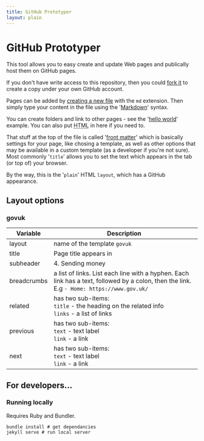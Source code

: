 ```yaml
---
title: GitHub Prototyper
layout: plain
---
```


# GitHub Prototyper

This tool allows you to easy create and update Web pages and publically host them on GitHub pages.

If you don't have write access to this repository, then you could [fork it](https://help.github.com/articles/fork-a-repo/) to create a copy under your own GitHub account.

Pages can be added by [creating a new file](https://github.com/blog/1436-moving-and-renaming-files-on-github) with the `md` extension. Then simply type your content in the file using the '[Markdown](https://help.github.com/articles/github-flavored-markdown/)' syntax.

You can create folders and link to other pages - see the '[hello world](http://matharden.github.io/github-prototyper/hello-world)' example. You can also put <abbr title="HyperText Mark-up Language">HTML</abbr> in here if you need to.

That stuff at the top of the file is called '[front matter](http://jekyllrb.com/docs/frontmatter/)' which is basically settings for your page, like chosing a template, as well as other options that may be available in a custom template (as a developer if you're not sure). Most commonly '`title`' allows you to set the text which appears in the tab (or top of) your browser.

By the way, this is the '`plain`' HTML `layout`, which has a GitHub appearance.

## Layout options

### govuk

Variable      | Description
------------- | -----------
layout        | name of the template `govuk`
title         | Page title appears in 
subheader     | 4. Sending money
breadcrumbs   | a list of links. List each line with a hyphen. Each link has a text, followed by a colon, then the link. E.g `- Home: https://www.gov.uk/`
related       | has two sub-items:<br> `title` - the heading on the related info<br>`links` - a list of links
previous      | has two sub-items:<br> `text` - text label<br>`link` - a link
next          | has two sub-items:<br> `text` - text label<br>`link` - a link

## For developers…

### Running locally

Requires Ruby and Bundler.

```shell
bundle install # get dependancies
jekyll serve # run local server
```
